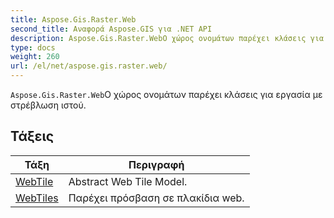 ```yaml
---
title: Aspose.Gis.Raster.Web
second_title: Αναφορά Aspose.GIS για .NET API
description: Aspose.Gis.Raster.WebΟ χώρος ονομάτων παρέχει κλάσεις για εργασία με στρέβλωση ιστού.
type: docs
weight: 260
url: /el/net/aspose.gis.raster.web/
---
```

`Aspose.Gis.Raster.Web`Ο χώρος ονομάτων παρέχει κλάσεις για εργασία με στρέβλωση ιστού.

## Τάξεις

| Τάξη | Περιγραφή |
| --- | --- |
| [WebTile](./webtile/) | Abstract Web Tile Model. |
| [WebTiles](./webtiles/) | Παρέχει πρόσβαση σε πλακίδια web. |



